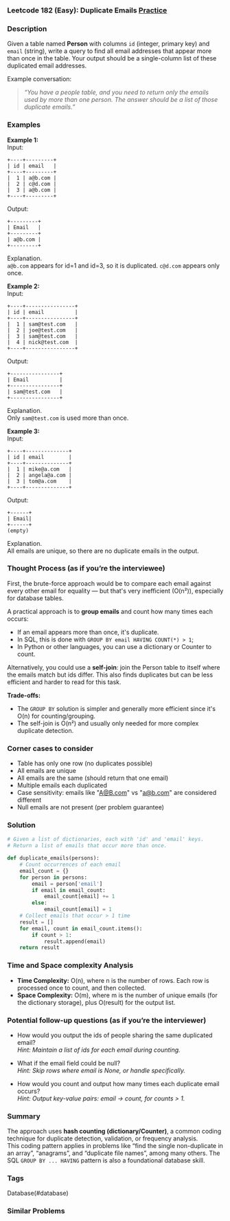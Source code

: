 ### Leetcode 182 (Easy): Duplicate Emails [Practice](https://leetcode.com/problems/duplicate-emails)

### Description  
Given a table named **Person** with columns `id` (integer, primary key) and `email` (string), write a query to find all email addresses that appear more than once in the table. Your output should be a single-column list of these duplicated email addresses.  

Example conversation:
> *“You have a people table, and you need to return only the emails used by more than one person. The answer should be a list of those duplicate emails.”*  

### Examples  

**Example 1:**  
Input:  
```
+----+---------+
| id | email   |
+----+---------+
|  1 | a@b.com |
|  2 | c@d.com |
|  3 | a@b.com |
+----+---------+
```
Output:  
```
+---------+
| Email   |
+---------+
| a@b.com |
+---------+
```
Explanation.  
`a@b.com` appears for id=1 and id=3, so it is duplicated. `c@d.com` appears only once.

**Example 2:**  
Input:  
```
+----+----------------+
| id | email          |
+----+----------------+
|  1 | sam@test.com   |
|  2 | joe@test.com   |
|  3 | sam@test.com   |
|  4 | nick@test.com  |
+----+----------------+
```
Output:  
```
+----------------+
| Email          |
+----------------+
| sam@test.com   |
+----------------+
```
Explanation.  
Only `sam@test.com` is used more than once.

**Example 3:**  
Input:  
```
+----+--------------+
| id | email        |
+----+--------------+
|  1 | mike@a.com   |
|  2 | angela@a.com |
|  3 | tom@a.com    |
+----+--------------+
```
Output:  
```
+------+
| Email|
+------+
(empty)
```
Explanation.  
All emails are unique, so there are no duplicate emails in the output.

### Thought Process (as if you’re the interviewee)  
First, the brute-force approach would be to compare each email against every other email for equality — but that's very inefficient (O(n²)), especially for database tables.

A practical approach is to **group emails** and count how many times each occurs:
- If an email appears more than once, it's duplicate.
- In SQL, this is done with `GROUP BY email HAVING COUNT(*) > 1`;
- In Python or other languages, you can use a dictionary or Counter to count.  

Alternatively, you could use a **self-join**: join the Person table to itself where the emails match but ids differ. This also finds duplicates but can be less efficient and harder to read for this task.  

**Trade-offs:**  
- The `GROUP BY` solution is simpler and generally more efficient since it's O(n) for counting/grouping.
- The self-join is O(n²) and usually only needed for more complex duplicate detection.

### Corner cases to consider  
- Table has only one row (no duplicates possible)
- All emails are unique
- All emails are the same (should return that one email)
- Multiple emails each duplicated
- Case sensitivity: emails like "A@B.com" vs "a@b.com" are considered different
- Null emails are not present (per problem guarantee)

### Solution

```python
# Given a list of dictionaries, each with 'id' and 'email' keys.
# Return a list of emails that occur more than once.

def duplicate_emails(persons):
    # Count occurrences of each email
    email_count = {}
    for person in persons:
        email = person['email']
        if email in email_count:
            email_count[email] += 1
        else:
            email_count[email] = 1
    # Collect emails that occur > 1 time
    result = []
    for email, count in email_count.items():
        if count > 1:
            result.append(email)
    return result
```

### Time and Space complexity Analysis  

- **Time Complexity:** O(n), where n is the number of rows. Each row is processed once to count, and then collected.
- **Space Complexity:** O(m), where m is the number of unique emails (for the dictionary storage), plus O(result) for the output list.

### Potential follow-up questions (as if you’re the interviewer)  

- How would you output the ids of people sharing the same duplicated email?  
  *Hint: Maintain a list of ids for each email during counting.*

- What if the email field could be null?  
  *Hint: Skip rows where email is None, or handle specifically.*

- How would you count and output how many times each duplicate email occurs?  
  *Hint: Output key-value pairs: email → count, for counts > 1.*

### Summary
The approach uses **hash counting (dictionary/Counter)**, a common coding technique for duplicate detection, validation, or frequency analysis.  
This coding pattern applies in problems like “find the single non-duplicate in an array”, “anagrams”, and “duplicate file names”, among many others. The SQL `GROUP BY ... HAVING` pattern is also a foundational database skill.

### Tags
Database(#database)

### Similar Problems
